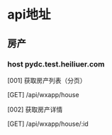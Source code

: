 # api地址

## 房产

### host pydc.test.heiliuer.com

[001] 获取房产列表（分页）

[GET] /api/wxapp/house


[002] 获取房产详情

[GET] /api/wxapp/house/:id
